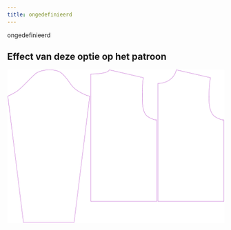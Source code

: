 ```yaml
---
title: ongedefinieerd
---
```


ongedefinieerd

## Effect van deze optie op het patroon

![Deze afbeelding toont het effect van deze optie door meerdere varianten die een andere waarde hebben voor deze optie te vervangen](brian_draftforhighbust_sample.svg "Effect van deze optie op het patroon")
